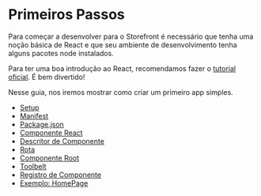 # Primeiros Passos

Para começar a desenvolver para o Storefront é necessário que tenha uma noção básica de React e que seu ambiente de desenvolvimento tenha alguns pacotes node instalados.

Para ter uma boa introdução ao React, recomendamos fazer o [tutorial oficial](http://facebook.github.io/react/docs/tutorial.html). É bem divertido!

Nesse guia, nos iremos mostrar como criar um primeiro app simples.

- [Setup](setup.md)
- [Manifest](manifest.md)
- [Package.json](package.md)
- [Componente React](componente-react.md)
- [Descritor de Componente](descritor-de-componente.md)
- [Rota](rota.md)
- [Componente Root](root.md)
- [Toolbelt](toolbelt.md)
- [Registro de Componente](registro-de-componente.md)
- [Exemplo: HomePage](exemplo-homepage.md)
